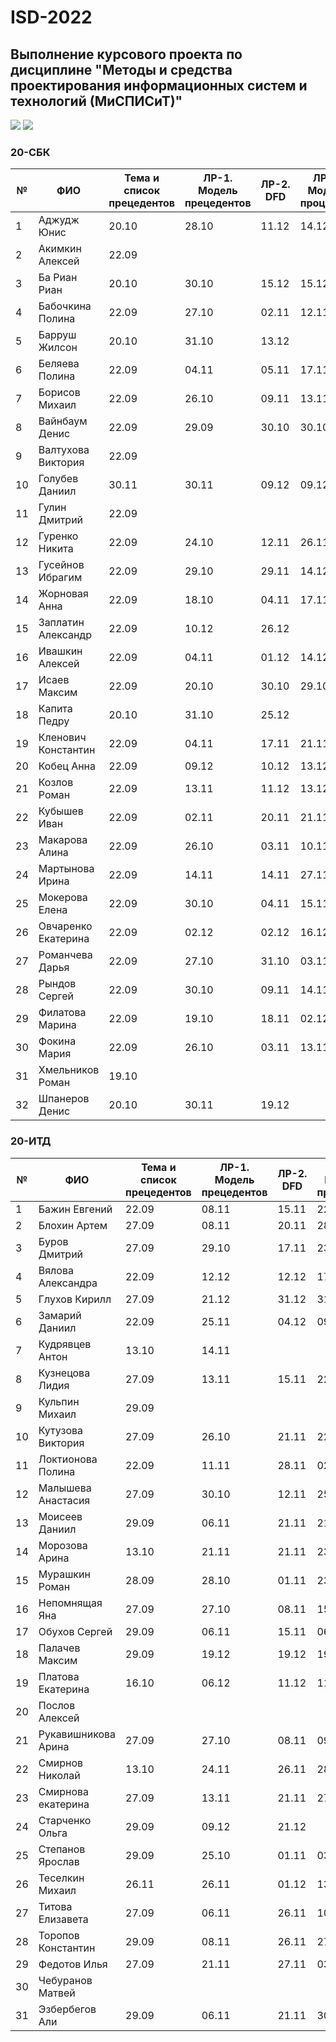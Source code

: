 # ISD-2022
## Выполнение курсового проекта по дисциплине "Методы и средства проектирования информационных систем и технологий (МиСПИСиТ)"

<img src="https://img.shields.io/github/commit-activity/m/nntu-cs/ISD-2022?color=lime&style=for-the-badge">
<img src="https://img.shields.io/github/last-commit/nntu-cs/ISD-2022?color=darkgreen&style=for-the-badge">

### 20-СБК 

|№ |  ФИО | Тема и список прецедентов | ЛР-1. Модель прецедентов | ЛР-2. DFD | ЛР-3. Модель процессов | ЛР-4. Модели данных | Курсовой проект | Итог | 
| -- | ------ |  ----- |  ----- |  ----- |  ----- |  ----- |  ----- |  ----- | 
| 1 | Аджудж Юнис | 20.10 | 28.10 | 11.12 | 14.12 | 23.12 | 15.12 | 
| 2 | Акимкин Алексей | 22.09 |      |      |      |      |      | 
| 3 | Ба Риан Риан | 20.10 | 30.10 | 15.12 | 15.12 | 15.12 |      | 
| 4 | Бабочкина Полина | 22.09 | 27.10 | 02.11 | 12.11 | 24.11 | 07.12 | **5** | 
| 5 | Барруш Жилсон | 20.10 | 31.10 | 13.12 |      |      | 15.12 | 
| 6 | Беляева Полина | 22.09 | 04.11 | 05.11 | 17.11 | 01.12 | 11.12 | **5** | 
| 7 | Борисов Михаил | 22.09 | 26.10 | 09.11 | 13.11 | 18.11 | 03.12 | **5** | 
| 8 | Вайнбаум Денис | 22.09 | 29.09 | 30.10 | 30.10 | 12.11 | 27.11 | **5** | 
| 9 | Валтухова Виктория | 22.09 |      |      |      |      |      | 
| 10 | Голубев Даниил | 30.11 | 30.11 | 09.12 | 09.12 | 12.12 | 14.12 | **4** | 
| 11 | Гулин Дмитрий | 22.09 |      |      |      |      |      | 
| 12 | Гуренко Никита | 22.09 | 24.10 | 12.11 | 26.11 | 23.11 | 14.12 | **5** | 
| 13 | Гусейнов Ибрагим | 22.09 | 29.10 | 29.11 | 14.12 | 11.12 | 15.12 | **5** | 
| 14 | Жорновая Анна | 22.09 | 18.10 | 04.11 | 17.11 | 28.11 | 10.12 | **5** | 
| 15 | Заплатин Александр | 22.09 | 10.12 | 26.12 |      |      |      | 
| 16 | Ивашкин Алексей | 22.09 | 04.11 | 01.12 | 14.12 | 14.12 | 21.12 | **4** | 
| 17 | Исаев Максим | 22.09 | 20.10 | 30.10 | 29.10 | 17.11 | 27.11 | **5** | 
| 18 | Капита Педру | 20.10 | 31.10 | 25.12 |      |      |      | 
| 19 | Кленович Константин | 22.09 | 04.11 | 17.11 | 21.11 | 02.12 | 14.12 | **5** | 
| 20 | Кобец Анна | 22.09 | 09.12 | 10.12 | 13.12 | 24.12 | 27.12 | **4** | 
| 21 | Козлов Роман | 22.09 | 13.11 | 11.12 | 13.12 | 14.12 | 15.12 | **4** | 
| 22 | Кубышев Иван | 22.09 | 02.11 | 20.11 | 21.11 | 21.11 | 21.12 | **4** | 
| 23 | Макарова Алина | 22.09 | 26.10 | 03.11 | 10.11 | 28.11 | 05.12 | **5** | 
| 24 | Мартынова Ирина | 22.09 | 14.11 | 14.11 | 27.11 | 29.11 | 06.12 | **5** | 
| 25 | Мокерова Елена | 22.09 | 30.10 | 04.11 | 15.11 | 04.12 | 03.12 | **5** | 
| 26 | Овчаренко Екатерина | 22.09 | 02.12 | 02.12 | 16.12 | 16.12 | 27.12 | **4** | 
| 27 | Романчева Дарья | 22.09 | 27.10 | 31.10 | 03.11 | 17.11 | 18.12 | **4** | 
| 28 | Рындов Сергей | 22.09 | 30.10 | 09.11 | 14.11 | 05.12 | 06.12 | **5** | 
| 29 | Филатова Марина | 22.09 | 19.10 | 18.11 | 02.12 | 10.12 | 13.12 | **5** | 
| 30 | Фокина Мария | 22.09 | 26.10 | 03.11 | 13.11 | 29.11 | 07.12 | **5** | 
| 31 | Хмельников Роман | 19.10 |      |      |      |      |      | 
| 32 | Шпанеров Денис | 20.10 | 30.11 | 19.12 |      |      |      | 

### 20-ИТД 

|№ |  ФИО | Тема и список прецедентов | ЛР-1. Модель прецедентов | ЛР-2. DFD | ЛР-3. Модель процессов | ЛР-4. Модели данных | Курсовой проект | Итог | 
| -- | ------ |  ----- |  ----- |  ----- |  ----- |  ----- |  ----- |  ----- | 
| 1 | Бажин Евгений | 22.09 | 08.11 | 15.11 | 22.11 | 27.11 | 04.12 | **5** | 
| 2 | Блохин Артем | 27.09 | 08.11 | 20.11 | 28.11 | 09.12 | 12.12 | **5** | 
| 3 | Буров Дмитрий | 27.09 | 29.10 | 17.11 | 23.11 | 27.11 | 04.12 | **5** | 
| 4 | Вялова Александра | 22.09 | 12.12 | 12.12 | 17.12 | 08.01 | 31.12 | **3** | 
| 5 | Глухов Кирилл | 27.09 | 21.12 | 31.12 | 31.12 | 31.12 | 31.12 | **3** | 
| 6 | Замарий Даниил | 22.09 | 25.11 | 04.12 | 09.12 | 12.12 | 23.12 | **3** | 
| 7 | Кудрявцев Антон | 13.10 | 14.11 |      |      |      |      | 
| 8 | Кузнецова Лидия | 27.09 | 13.11 | 15.11 | 22.11 | 24.11 | 03.12 | **5** | 
| 9 | Кульпин Михаил | 29.09 |      |      |      |      |      | 
| 10 | Кутузова Виктория | 27.09 | 26.10 | 21.11 | 22.11 | 27.11 | 13.12 | **5** | 
| 11 | Локтионова Полина | 22.09 | 11.11 | 28.11 | 02.12 | 07.12 | 11.12 | **4** | 
| 12 | Малышева Анастасия | 27.09 | 30.10 | 12.11 | 25.11 | 08.12 | 10.12 | **5** | 
| 13 | Моисеев Даниил | 29.09 | 06.11 | 21.11 | 21.11 | 05.12 | 12.12 | **5** | 
| 14 | Морозова Арина | 13.10 | 21.11 | 21.11 | 23.11 | 21.11 | 10.12 | **4** | 
| 15 | Мурашкин Роман | 28.09 | 28.10 | 01.11 | 23.11 | 29.11 | 08.12 | **5** | 
| 16 | Непомнящая Яна | 27.09 | 27.10 | 08.11 | 15.11 | 21.11 | 02.12 | **5** | 
| 17 | Обухов Сергей | 29.09 | 06.11 | 15.11 | 06.12 | 10.12 | 12.12 | **4** | 
| 18 | Палачев Максим | 29.09 | 19.12 | 19.12 | 19.12 | 19.12 | 08.01 | **3** | 
| 19 | Платова Екатерина | 16.10 | 06.12 | 11.12 | 11.12 | 18.12 | 26.12 | **4** | 
| 20 | Послов Алексей |      |      |      |      |      |      | 
| 21 | Рукавишникова Арина | 27.09 | 27.10 | 08.11 | 09.11 | 08.12 | 12.12 | **4** | 
| 22 | Смирнов Николай | 13.10 | 24.11 | 26.11 | 28.11 | 08.12 | 10.12 | **4** | 
| 23 | Смирнова екатерина | 27.09 | 13.11 | 21.11 | 27.11 | 04.12 | 05.12 | **5** | 
| 24 | Старченко Ольга | 29.09 | 09.12 | 21.12 |      |      |      | 
| 25 | Степанов Ярослав | 29.09 | 25.10 | 01.11 | 03.11 | 20.11 | 01.12 | **5** | 
| 26 | Теселкин Михаил | 26.11 | 26.11 | 01.12 | 13.12 | 14.12 | 15.12 | **4** | 
| 27 | Титова Елизавета | 27.09 | 06.11 | 26.11 | 10.12 | 14.12 | 21.12 | **4** | 
| 28 | Торопов Константин | 29.09 | 08.11 | 26.11 | 27.11 | 30.11 | 04.12 | **4** | 
| 29 | Федотов Илья  | 27.09 | 21.11 | 27.11 | 03.12 | 07.12 | 13.12 | **5** | 
| 30 | Чебуранов Матвей  |      |      |      |      |      |      | 
| 31 | Эзбербегов Али | 29.09 | 06.11 | 21.11 | 30.11 | 07.12 | 12.12 | **5** | 




